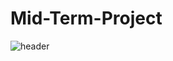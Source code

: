 # Mid-Term-Project
![header](https://capsule-render.vercel.app/api?type=rounded&color=dff9fb&height=300&section=header&text=김%20세현&fontSize=50)
